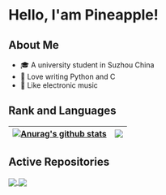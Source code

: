 # Hello, I'am Pineapple!

## About Me
- 🎓 A university student in Suzhou China
- 🙊 Love writing Python and C
- 🎵 Like electronic music

## Rank and Languages 

| <a href="https://github.com/anuraghazra/github-readme-stats"><img align="center" src="https://github-readme-stats.vercel.app/api?username=pineapple-cpp&show_icons=true&include_all_commits=true&theme=buefy&hide_border=true" alt="Anurag's github stats" /></a> | <a href="https://github.com/anuraghazra/github-readme-stats"><img align="center" src="https://github-readme-stats.vercel.app/api/top-langs/?username=pineapple-cpp&layout=compact&theme=buefy&hide_border=true&langs_count=8" /></a> |
| ------------- | ------------- |

## Active Repositories

<a href="https://github.com/pineapple-cpp/BingImageSpider">
  <img align="center" src="https://github-readme-stats.vercel.app/api/pin/?username=pineapple-cpp&repo=BingImageSpider&theme=buefy" />
</a>
<a href="https://github.com/pineapple-cpp/cms">
  <img align="center" src="https://github-readme-stats.vercel.app/api/pin/?username=pineapple-cpp&repo=cms&theme=buefy" />
</a>
